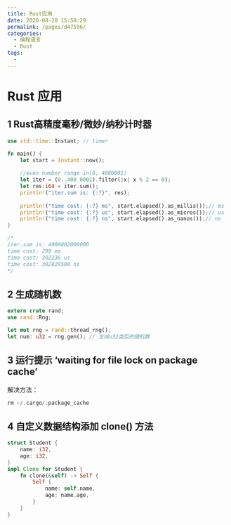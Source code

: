 ```yaml
---
title: Rust应用
date: 2020-08-28 15:50:29
permalink: /pages/d47596/
categories: 
  - 编程语言
  - Rust
tags: 
  - 
---
```

# Rust 应用

## 1 Rust高精度毫秒/微妙/纳秒计时器
```rust
use std::time::Instant; // timer

fn main() {
    let start = Instant::now();
 	
 	//even number range in[0, 4000001)
    let iter = (0..400_0001).filter(|x| x % 2 == 0);
    let res:i64 = iter.sum();
    println!("iter.sum is: {:?}", res);
    
    println!("time cost: {:?} ms", start.elapsed().as_millis());// ms
    println!("time cost: {:?} us", start.elapsed().as_micros());// us
    println!("time cost: {:?} ns", start.elapsed().as_nanos());// ns
}

/*
iter.sum is: 4000002000000
time cost: 299 ms
time cost: 302236 us
time cost: 302829500 ns
*/
```

## 2 生成随机数

```rust
extern crate rand;
use rand::Rng;

let mut rng = rand::thread_rng();
let num: u32 = rng.gen(); // 生成u32类型的随机数
```

## 3 运行提示 ‘waiting for file lock on package cache’
解决方法：
```rust
rm ~/.cargo/.package_cache
```

## 4 自定义数据结构添加 clone() 方法
```rust
struct Student {
    name: i32,
    age: i32,
}
impl Clone for Student {
    fn clone(&self) -> Self {
        Self {
            name: self.name,
            age: name.age,
        }
    }
}
```